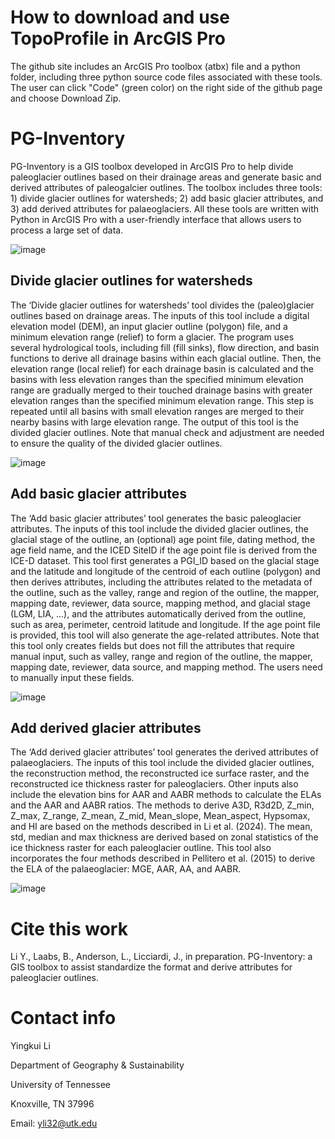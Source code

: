 # How to download and use TopoProfile in ArcGIS Pro
The github site includes an ArcGIS Pro toolbox (atbx) file and a python folder, including three python source code files associated with these tools. The user can click "Code" (green color) on the right side of the github page and choose Download Zip.


# PG-Inventory
PG-Inventory is a GIS toolbox developed in ArcGIS Pro to help divide paleoglacier outlines based on their drainage areas and generate basic and derived attributes of paleogalcier outlines. The toolbox includes three tools: 1) divide glacier outlines for watersheds; 
2) add basic glacier attributes, and 3) add derived attributes for palaeoglaciers. All these tools are written with Python in ArcGIS Pro with a user-friendly interface that allows users to process a large set of data.

![image](https://github.com/user-attachments/assets/b12b03ae-a40e-4f7b-8304-2a514114e7e1)

## Divide glacier outlines for watersheds 
The ‘Divide glacier outlines for watersheds’ tool divides the (paleo)glacier outlines based on drainage areas. The inputs of this tool include a digital elevation model (DEM), an input glacier outline (polygon) file,
and a minimum elevation range (relief) to form a glacier. The program uses several hydrological tools, including fill (fill sinks), flow direction, and basin functions to derive all drainage basins within each glacial 
outline. Then, the elevation range (local relief) for each drainage basin is calculated and the basins with less elevation ranges than the specified minimum elevation range are gradually merged to their touched drainage 
basins with greater elevation ranges than the specified minimum elevation range. This step is repeated until all basins with small elevation ranges are merged to their nearby basins with large elevation range. 
The output of this tool is the divided glacier outlines. Note that manual check and adjustment are needed to ensure the quality of the divided glacier outlines. 

![image](https://github.com/user-attachments/assets/3e4c3099-df19-4698-8353-9c6cbad3d676)

## Add basic glacier attributes
The ‘Add basic glacier attributes’ tool generates the basic paleoglacier attributes. The inputs of this tool include the divided glacier outlines, the glacial stage of the outline, an (optional) age point file, 
dating method, the age field name, and the ICED SiteID if the age point file is derived from the ICE-D dataset. This tool first generates a PGI_ID based on the glacial stage and the latitude and longitude of the centroid 
of each outline (polygon) and then derives attributes, including the attributes related to the metadata of the outline, such as the valley, range and region of the outline, the mapper, mapping date, reviewer, data source, 
mapping method, and glacial stage (LGM, LIA, …), and the attributes automatically derived from the outline, such as area, perimeter, centroid latitude and longitude. If the age point file is provided, this tool will also 
generate the age-related attributes. Note that this tool only creates fields but does not fill the attributes that require manual input, such as valley, range and region of the outline, the mapper, mapping date, reviewer, 
data source, and mapping method. The users need to manually input these fields.

![image](https://github.com/user-attachments/assets/13605d94-0b46-4cc8-8073-2abb0e63dc4c)
 

## Add derived glacier attributes
The ‘Add derived glacier attributes’ tool generates the derived attributes of palaeoglaciers. The inputs of this tool include the divided glacier outlines, the reconstruction method, the reconstructed ice surface 
raster, and the reconstructed ice thickness raster for paleoglaciers. Other inputs also include the elevation bins for AAR and AABR methods to calculate the ELAs and the AAR and AABR ratios. The methods to derive A3D, R3d2D, 
Z_min, Z_max, Z_range, Z_mean, Z_mid, Mean_slope, Mean_aspect, Hypsomax, and HI are based on the methods described in Li et al. (2024). The mean, std, median and max thickness are derived based on zonal statistics of 
the ice thickness raster for each paleoglacier outline. This tool also incorporates the four methods described in Pellitero et al. (2015) to derive the ELA of the palaeoglacier: MGE, AAR, AA, and AABR.

![image](https://github.com/user-attachments/assets/66f42062-f233-4420-ad5f-dd5bd93ef6ca)


# Cite this work
Li Y., Laabs, B., Anderson, L., Licciardi, J., in preparation. PG-Inventory: a GIS toolbox to assist standardize the format and derive attributes for paleoglacier outlines.

# Contact info
Yingkui Li

Department of Geography & Sustainability

University of Tennessee

Knoxville, TN 37996

Email: yli32@utk.edu
